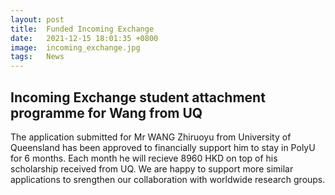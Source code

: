 ```yaml
---
layout: post
title:  Funded Incoming Exchange
date:   2021-12-15 18:01:35 +0800
image:  incoming_exchange.jpg
tags:   News
---
```

## Incoming Exchange student attachment programme for Wang from UQ

The application submitted for Mr WANG Zhiruoyu from University of Queensland has been approved to financially support him to stay in PolyU for 6 months. Each month he will recieve 8960 HKD on top of his scholarship received from UQ. We are happy to support more similar applications to srengthen our collaboration with worldwide research groups. 
